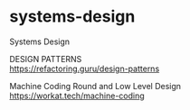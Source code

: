 # systems-design
Systems Design  <br/>

DESIGN PATTERNS <br/>
https://refactoring.guru/design-patterns <br/>

Machine Coding Round and Low Level Design <br/>
https://workat.tech/machine-coding <br/>


